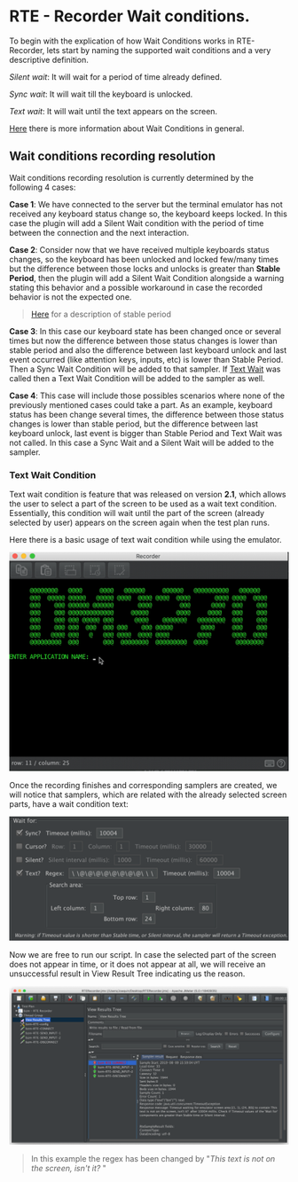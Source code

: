 # RTE - Recorder Wait conditions.
To begin with the explication of how Wait Conditions works in RTE-Recorder, lets start by naming the supported wait conditions and a very descriptive definition.


*Silent wait*: It will wait for a period of time already defined.

*Sync wait*: It will wait till the keyboard is unlocked.

*Text wait*: It will wait until the text appears on the screen.

[Here](../README.md#waiters-usage) there is more information about Wait Conditions in general.


## Wait conditions recording resolution  
Wait conditions recording resolution is currently determined by the following 4 cases:
 
 **Case 1**: We have connected to the server but the terminal emulator has not received any keyboard status change so, the keyboard keeps locked. In this case the plugin will add a Silent Wait condition with the period of time between the connection and the next interaction. 
 
 **Case 2**: Consider now that we have received multiple keyboards status changes, so the keyboard has been unlocked and locked few/many times but the difference between those locks and unlocks is greater than **Stable Period**, then the plugin will add a Silent Wait Condition alongside a warning stating this behavior and a possible workaround in case the recorded behavior is not the expected one.
 
> [Here](../README.md#stable-period) for a description of stable period        
 
 **Case 3**: In this case our keyboard state has been changed once or several times but now the difference between those status changes is lower than stable period and also the difference between last keyboard unlock and last event occurred (like attention keys, inputs, etc) is lower than Stable Period. Then a Sync Wait Condition will be added to that sampler. If [Text Wait](#text-wait-condition) was called then a Text Wait Condition will be added to the sampler as well.
 
 **Case 4**: This case will include those possibles scenarios where none of the previously mentioned cases could take a part. As an example, keyboard status has been change several times, the difference between those status changes is lower than stable period, but the difference between last keyboard unlock, last event is bigger than Stable Period and Text Wait was not called. In this case a Sync Wait and a Silent Wait will be added to the sampler.
 
 
### Text Wait Condition

Text wait condition is feature that was released on version **2.1**, which allows the user to select a part of the screen to be used as a wait text condition. 
Essentially, this condition will wait until the part of the screen (already selected by user) appears on the screen again when the test plan runs.

Here there is a basic usage of text wait condition while using the emulator.

![alt_text](wait-for-text-usage.gif)
  
Once the recording finishes and corresponding samplers are created, we will notice that samplers, which are related with the already selected screen parts, have a wait condition text:

![alt_text](regex-wait-for-text.png) 

Now we are free to run our script. 
In case the selected part of the screen does not appear in time, or it does not appear at all, we will receive an unsuccessful result in View Result Tree indicating us the reason.

![alter_text](unsucessful-text-wait-condition.png)
>In this example the regex has been changed by "*This text is not on the screen, isn't it?* "
 